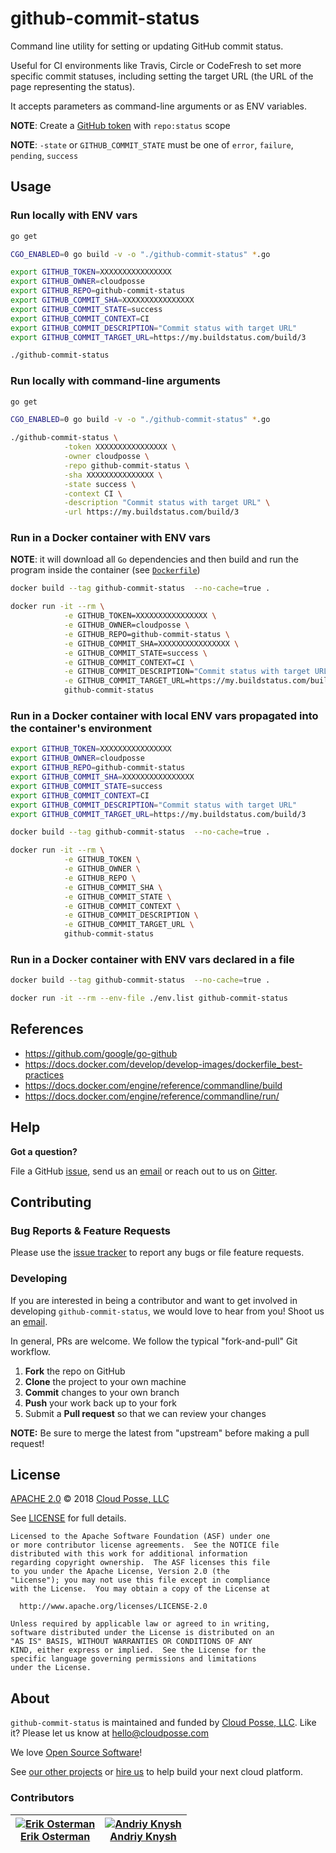 # github-commit-status

Command line utility for setting or updating GitHub commit status.

Useful for CI environments like Travis, Circle or CodeFresh to set more specific commit statuses, including setting the target URL (the URL of the page representing the status).

It accepts parameters as command-line arguments or as ENV variables.



__NOTE__: Create a [GitHub token](https://help.github.com/articles/creating-an-access-token-for-command-line-use/) with `repo:status` scope


__NOTE__: `-state` or `GITHUB_COMMIT_STATE` must be one of `error`, `failure`, `pending`, `success`



## Usage


### Run locally with ENV vars


```sh
go get

CGO_ENABLED=0 go build -v -o "./github-commit-status" *.go

export GITHUB_TOKEN=XXXXXXXXXXXXXXXX
export GITHUB_OWNER=cloudposse
export GITHUB_REPO=github-commit-status
export GITHUB_COMMIT_SHA=XXXXXXXXXXXXXXXX
export GITHUB_COMMIT_STATE=success
export GITHUB_COMMIT_CONTEXT=CI
export GITHUB_COMMIT_DESCRIPTION="Commit status with target URL"
export GITHUB_COMMIT_TARGET_URL=https://my.buildstatus.com/build/3

./github-commit-status
```



### Run locally with command-line arguments


```sh
go get

CGO_ENABLED=0 go build -v -o "./github-commit-status" *.go

./github-commit-status \
            -token XXXXXXXXXXXXXXXX \
            -owner cloudposse \
            -repo github-commit-status \
            -sha XXXXXXXXXXXXXXX \
            -state success \
            -context CI \
            -description "Commit status with target URL" \
            -url https://my.buildstatus.com/build/3
```



### Run in a Docker container with ENV vars
__NOTE__: it will download all `Go` dependencies and then build and run the program inside the container (see [`Dockerfile`](Dockerfile))


```sh
docker build --tag github-commit-status  --no-cache=true .

docker run -it --rm \
            -e GITHUB_TOKEN=XXXXXXXXXXXXXXXX \
            -e GITHUB_OWNER=cloudposse \
            -e GITHUB_REPO=github-commit-status \
            -e GITHUB_COMMIT_SHA=XXXXXXXXXXXXXXXX \
            -e GITHUB_COMMIT_STATE=success \
            -e GITHUB_COMMIT_CONTEXT=CI \
            -e GITHUB_COMMIT_DESCRIPTION="Commit status with target URL" \
            -e GITHUB_COMMIT_TARGET_URL=https://my.buildstatus.com/build/3 \
            github-commit-status
```



### Run in a Docker container with local ENV vars propagated into the container's environment


```sh
export GITHUB_TOKEN=XXXXXXXXXXXXXXXX
export GITHUB_OWNER=cloudposse
export GITHUB_REPO=github-commit-status
export GITHUB_COMMIT_SHA=XXXXXXXXXXXXXXXX
export GITHUB_COMMIT_STATE=success
export GITHUB_COMMIT_CONTEXT=CI
export GITHUB_COMMIT_DESCRIPTION="Commit status with target URL"
export GITHUB_COMMIT_TARGET_URL=https://my.buildstatus.com/build/3

docker build --tag github-commit-status  --no-cache=true .

docker run -it --rm \
            -e GITHUB_TOKEN \
            -e GITHUB_OWNER \
            -e GITHUB_REPO \
            -e GITHUB_COMMIT_SHA \
            -e GITHUB_COMMIT_STATE \
            -e GITHUB_COMMIT_CONTEXT \
            -e GITHUB_COMMIT_DESCRIPTION \
            -e GITHUB_COMMIT_TARGET_URL \
            github-commit-status
```



### Run in a Docker container with ENV vars declared in a file


```sh
docker build --tag github-commit-status  --no-cache=true .

docker run -it --rm --env-file ./env.list github-commit-status
```




## References
* https://github.com/google/go-github
* https://docs.docker.com/develop/develop-images/dockerfile_best-practices
* https://docs.docker.com/engine/reference/commandline/build
* https://docs.docker.com/engine/reference/commandline/run/



## Help

**Got a question?**

File a GitHub [issue](https://github.com/cloudposse/github-commit-status/issues), send us an [email](mailto:hello@cloudposse.com) or reach out to us on [Gitter](https://gitter.im/cloudposse/).


## Contributing

### Bug Reports & Feature Requests

Please use the [issue tracker](https://github.com/cloudposse/github-commit-status/issues) to report any bugs or file feature requests.

### Developing

If you are interested in being a contributor and want to get involved in developing `github-commit-status`, we would love to hear from you! Shoot us an [email](mailto:hello@cloudposse.com).

In general, PRs are welcome. We follow the typical "fork-and-pull" Git workflow.

 1. **Fork** the repo on GitHub
 2. **Clone** the project to your own machine
 3. **Commit** changes to your own branch
 4. **Push** your work back up to your fork
 5. Submit a **Pull request** so that we can review your changes

**NOTE:** Be sure to merge the latest from "upstream" before making a pull request!


## License

[APACHE 2.0](LICENSE) © 2018 [Cloud Posse, LLC](https://cloudposse.com)

See [LICENSE](LICENSE) for full details.

    Licensed to the Apache Software Foundation (ASF) under one
    or more contributor license agreements.  See the NOTICE file
    distributed with this work for additional information
    regarding copyright ownership.  The ASF licenses this file
    to you under the Apache License, Version 2.0 (the
    "License"); you may not use this file except in compliance
    with the License.  You may obtain a copy of the License at

      http://www.apache.org/licenses/LICENSE-2.0

    Unless required by applicable law or agreed to in writing,
    software distributed under the License is distributed on an
    "AS IS" BASIS, WITHOUT WARRANTIES OR CONDITIONS OF ANY
    KIND, either express or implied.  See the License for the
    specific language governing permissions and limitations
    under the License.


## About

`github-commit-status` is maintained and funded by [Cloud Posse, LLC][website]. Like it? Please let us know at <hello@cloudposse.com>

We love [Open Source Software](https://github.com/cloudposse/)!

See [our other projects][community]
or [hire us][hire] to help build your next cloud platform.

  [website]: https://cloudposse.com/
  [community]: https://github.com/cloudposse/
  [hire]: https://cloudposse.com/contact/


### Contributors

| [![Erik Osterman][erik_img]][erik_web]<br/>[Erik Osterman][erik_web] | [![Andriy Knysh][andriy_img]][andriy_web]<br/>[Andriy Knysh][andriy_web] |
|-------------------------------------------------------|------------------------------------------------------------------|

  [erik_img]: http://s.gravatar.com/avatar/88c480d4f73b813904e00a5695a454cb?s=144
  [erik_web]: https://github.com/osterman/
  [andriy_img]: https://avatars0.githubusercontent.com/u/7356997?v=4&u=ed9ce1c9151d552d985bdf5546772e14ef7ab617&s=144
  [andriy_web]: https://github.com/aknysh/
